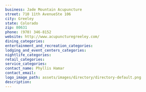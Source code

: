 ```yaml
---
business: Jade Mountain Acupuncture
street: 710 11th AvenueSte 106
city: Greeley
state: Colorado
zip: 80631
phone: (970) 346-8152
website: http://www.acupuncturegreeley.com/
dining_categories: 
entertainment_and_recreation_categories: 
lodging_and_event_centers_categories: 
nightlife_categories: 
retail_categories: 
service_categories: 
contact_name: Phyllis Hamar
contact_email: 
logo_image_path: assets/images/directory/directory-default.png
description: 
---
```

